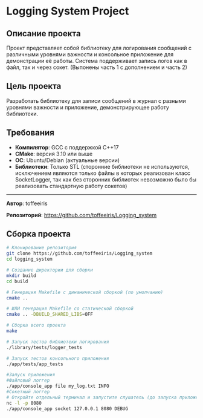 # Logging System Project

## Описание проекта

Проект представляет собой библиотеку для логирования сообщений с различными уровнями важности и консольное приложение для демонстрации её работы. Система поддерживает запись логов как в файл, так и через сокет. (Выпонены часть 1 с дополнением и часть 2)

## Цель проекта

Разработать библиотеку для записи сообщений в журнал с разными уровнями важности и приложение, демонстрирующее работу библиотеки.

## Требования

- **Компилятор**: GCC с поддержкой C++17
- **CMake**: версия 3.10 или выше
- **ОС**: Ubuntu/Debian (актуальные версии)
- **Библиотеки**: Только STL (сторонние библиотеки не используются, исключением являются только файлы в которых реализован класс SocketLogger, так как без сторонних библиотек невозможно было бы реализовать стандартную работу сокетов)

---
**Автор**: toffeeiris

**Репозиторий**: https://github.com/toffeeiris/Logging_system

## Сборка проекта

```bash
# Клонирование репозитория
git clone https://github.com/toffeeiris/Logging_system
cd logging_system

# Создание директории для сборки
mkdir build
cd build

# Генерация Makefile с динамической сборкой (по умолчанию)
cmake ..

# ИЛИ генерация Makefile со статической сборкой
cmake .. -DBUILD_SHARED_LIBS=OFF

# Сборка всего проекта
make

# Запуск тестов библиотеки логирования
./library/tests/logger_tests 

# Запуск тестов консольного приложения
./app/tests/app_tests

#Запуск приложения
#Файловый логгер
./app/console_app file my_log.txt INFO
#Сокетный логгер
# Откройте отдельный терминал и запустите слушатель (до запуска приложения)
nc -l -p 8080
./app/console_app socket 127.0.0.1 8080 DEBUG



